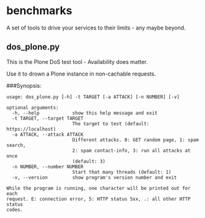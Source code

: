 # benchmarks

A set of tools to drive your services to their limits - any maybe beyond.

## dos_plone.py

This is the Plone DoS test tool - Availability does matter.

Use it to drown a Plone instance in non-cachable requests.

###Synopsis:

```
usage: dos_plone.py [-h] -t TARGET [-a ATTACK] [-n NUMBER] [-v]

optional arguments:
  -h, --help            show this help message and exit
  -t TARGET, --target TARGET
                        The target to test (default: https://localhost)
  -a ATTACK, --attack ATTACK
                        Different attacks. 0: GET random page, 1: spam search,
                        2: spam contact-info, 3: run all attacks at once
                        (default: 3)
  -n NUMBER, --number NUMBER
                        Start that many threads (default: 1)
  -v, --version         show program's version number and exit

While the program is running, one character will be printed out for each
request. E: connection error, 5: HTTP status 5xx, .: all other HTTP status
codes.
```


